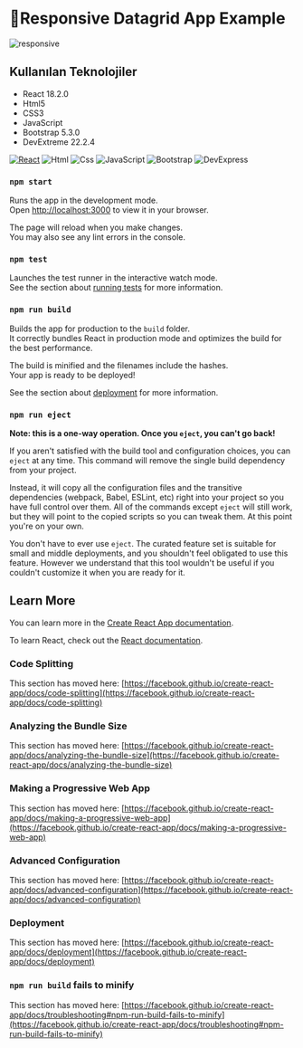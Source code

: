 # 📝Responsive Datagrid App Example

![responsive](https://github.com/menes0614/Datagrid-App/assets/47030504/ce6e5d00-69cd-4f2c-b897-eab7d7830c23)

## Kullanılan Teknolojiler

- React 18.2.0
- Html5
- CSS3
- JavaScript
- Bootstrap 5.3.0
- DevExtreme 22.2.4

[![React](https://github.com/menes0614/Datagrid-App/assets/47030504/716c5ce2-e582-4dd8-beaf-bedd04d4766e)](https://react.dev/) ![Html](https://github.com/menes0614/Datagrid-App/assets/47030504/dc9d4be1-b10e-41a7-bf46-710607a11d1f) ![Css](https://github.com/menes0614/Datagrid-App/assets/47030504/3de778b5-5c50-4f05-8064-9b8b9a5f7528) ![JavaScript](https://github.com/menes0614/Datagrid-App/assets/47030504/1340791e-a884-486c-800e-e2a7c92d5a7e) ![Bootstrap](https://github.com/menes0614/Datagrid-App/assets/47030504/cce5d39d-ef3d-43eb-9ac4-09815c6c1c46) ![DevExpress](https://github.com/menes0614/Datagrid-App/assets/47030504/bcd3ac99-e32b-4048-b790-fa1de994326d)

### `npm start`

Runs the app in the development mode.\
Open [http://localhost:3000](http://localhost:3000) to view it in your browser.

The page will reload when you make changes.\
You may also see any lint errors in the console.

### `npm test`

Launches the test runner in the interactive watch mode.\
See the section about [running tests](https://facebook.github.io/create-react-app/docs/running-tests) for more information.

### `npm run build`

Builds the app for production to the `build` folder.\
It correctly bundles React in production mode and optimizes the build for the best performance.

The build is minified and the filenames include the hashes.\
Your app is ready to be deployed!

See the section about [deployment](https://facebook.github.io/create-react-app/docs/deployment) for more information.

### `npm run eject`

**Note: this is a one-way operation. Once you `eject`, you can't go back!**

If you aren't satisfied with the build tool and configuration choices, you can `eject` at any time. This command will remove the single build dependency from your project.

Instead, it will copy all the configuration files and the transitive dependencies (webpack, Babel, ESLint, etc) right into your project so you have full control over them. All of the commands except `eject` will still work, but they will point to the copied scripts so you can tweak them. At this point you're on your own.

You don't have to ever use `eject`. The curated feature set is suitable for small and middle deployments, and you shouldn't feel obligated to use this feature. However we understand that this tool wouldn't be useful if you couldn't customize it when you are ready for it.

## Learn More

You can learn more in the [Create React App documentation](https://facebook.github.io/create-react-app/docs/getting-started).

To learn React, check out the [React documentation](https://reactjs.org/).

### Code Splitting

This section has moved here: [https://facebook.github.io/create-react-app/docs/code-splitting](https://facebook.github.io/create-react-app/docs/code-splitting)

### Analyzing the Bundle Size

This section has moved here: [https://facebook.github.io/create-react-app/docs/analyzing-the-bundle-size](https://facebook.github.io/create-react-app/docs/analyzing-the-bundle-size)

### Making a Progressive Web App

This section has moved here: [https://facebook.github.io/create-react-app/docs/making-a-progressive-web-app](https://facebook.github.io/create-react-app/docs/making-a-progressive-web-app)

### Advanced Configuration

This section has moved here: [https://facebook.github.io/create-react-app/docs/advanced-configuration](https://facebook.github.io/create-react-app/docs/advanced-configuration)

### Deployment

This section has moved here: [https://facebook.github.io/create-react-app/docs/deployment](https://facebook.github.io/create-react-app/docs/deployment)

### `npm run build` fails to minify

This section has moved here: [https://facebook.github.io/create-react-app/docs/troubleshooting#npm-run-build-fails-to-minify](https://facebook.github.io/create-react-app/docs/troubleshooting#npm-run-build-fails-to-minify)
